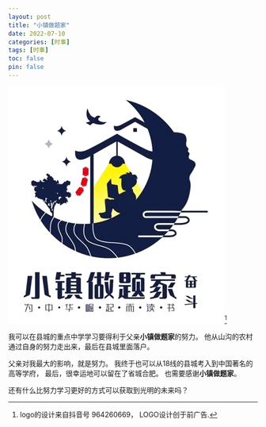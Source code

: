 ```yaml
---
layout: post
title: "小镇做题家"
date: 2022-07-10
categories: [时事]
tags: [时事]
toc: false
pin: false
---
```


![小镇做题家](/images/workhard.jpg)[^1]

我可以在县城的重点中学学习要得利于父亲**小镇做题家**的努力。
他从山沟的农村通过自身的努力走出来，最后在县城里面落户。

父亲对我最大的影响，就是努力。
我终于也可以从18线的县城考入到中国著名的高等学府，
最后，很幸运地可以留在了省城合肥。
也需要感谢**小镇做题家**。

还有什么比努力学习更好的方式可以获取到光明的未来吗？

[^1]: logo的设计来自抖音号 964260669， LOGO设计创于前广告.